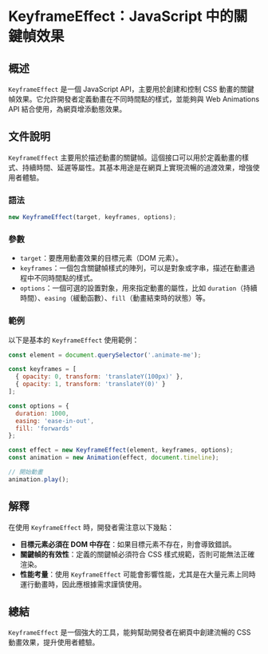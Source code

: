 <!--
Meta Description: # KeyframeEffect：JavaScript 中的關鍵幀效果 ## 概述 `KeyframeEffect` 是一個 JavaScript API，主要用於創建和控制 CSS 動畫的關鍵幀效果。它允許開發者定義動畫在不同時間點的樣式，並能夠與 Web Animations API 結合使用，...
Meta Keywords: keyframeeffect, const, javascript, keyframes, options
-->

# KeyframeEffect：JavaScript 中的關鍵幀效果

## 概述
`KeyframeEffect` 是一個 JavaScript API，主要用於創建和控制 CSS 動畫的關鍵幀效果。它允許開發者定義動畫在不同時間點的樣式，並能夠與 Web Animations API 結合使用，為網頁增添動態效果。

## 文件說明
`KeyframeEffect` 主要用於描述動畫的關鍵幀。這個接口可以用於定義動畫的樣式、持續時間、延遲等屬性。其基本用途是在網頁上實現流暢的過渡效果，增強使用者體驗。

### 語法
```javascript
new KeyframeEffect(target, keyframes, options);
```

### 參數
- `target`：要應用動畫效果的目標元素（DOM 元素）。
- `keyframes`：一個包含關鍵幀樣式的陣列，可以是對象或字串，描述在動畫過程中不同時間點的樣式。
- `options`：一個可選的設置對象，用來指定動畫的屬性，比如 `duration`（持續時間）、`easing`（緩動函數）、`fill`（動畫結束時的狀態）等。

### 範例
以下是基本的 `KeyframeEffect` 使用範例：

```javascript
const element = document.querySelector('.animate-me');

const keyframes = [
  { opacity: 0, transform: 'translateY(100px)' },
  { opacity: 1, transform: 'translateY(0)' }
];

const options = {
  duration: 1000,
  easing: 'ease-in-out',
  fill: 'forwards'
};

const effect = new KeyframeEffect(element, keyframes, options);
const animation = new Animation(effect, document.timeline);

// 開始動畫
animation.play();
```

## 解釋
在使用 `KeyframeEffect` 時，開發者需注意以下幾點：
- **目標元素必須在 DOM 中存在**：如果目標元素不存在，則會導致錯誤。
- **關鍵幀的有效性**：定義的關鍵幀必須符合 CSS 樣式規範，否則可能無法正確渲染。
- **性能考量**：使用 `KeyframeEffect` 可能會影響性能，尤其是在大量元素上同時運行動畫時，因此應根據需求謹慎使用。

## 總結
`KeyframeEffect` 是一個強大的工具，能夠幫助開發者在網頁中創建流暢的 CSS 動畫效果，提升使用者體驗。